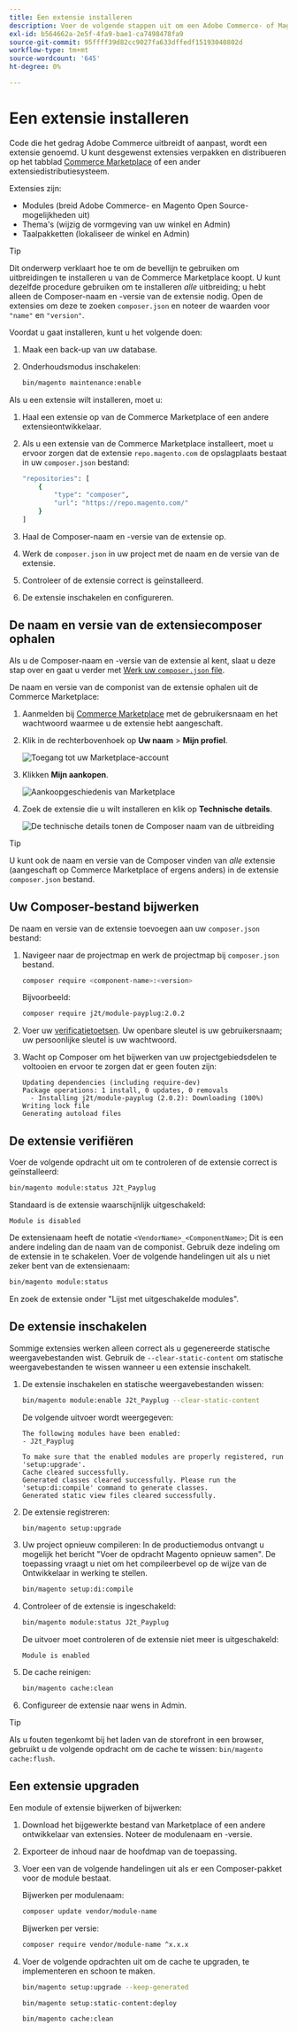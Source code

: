 ```yaml
---
title: Een extensie installeren
description: Voer de volgende stappen uit om een Adobe Commerce- of Magento Open Source-extensie te installeren.
exl-id: b564662a-2e5f-4fa9-bae1-ca7498478fa9
source-git-commit: 95ffff39d82cc9027fa633dffedf15193040802d
workflow-type: tm+mt
source-wordcount: '645'
ht-degree: 0%

---
```


# Een extensie installeren

Code die het gedrag Adobe Commerce uitbreidt of aanpast, wordt een extensie genoemd. U kunt desgewenst extensies verpakken en distribueren op het tabblad [Commerce Marketplace](https://marketplace.magento.com) of een ander extensiedistributiesysteem.

Extensies zijn:

- Modules (breid Adobe Commerce- en Magento Open Source-mogelijkheden uit)
- Thema&#39;s (wijzig de vormgeving van uw winkel en Admin)
- Taalpakketten (lokaliseer de winkel en Admin)

>[!TIP]
>
>Dit onderwerp verklaart hoe te om de bevellijn te gebruiken om uitbreidingen te installeren u van de Commerce Marketplace koopt. U kunt dezelfde procedure gebruiken om te installeren _alle_ uitbreiding; u hebt alleen de Composer-naam en -versie van de extensie nodig. Open de extensies om deze te zoeken `composer.json` en noteer de waarden voor `"name"` en `"version"`.

Voordat u gaat installeren, kunt u het volgende doen:

1. Maak een back-up van uw database.
1. Onderhoudsmodus inschakelen:

   ```bash
   bin/magento maintenance:enable
   ```

Als u een extensie wilt installeren, moet u:

1. Haal een extensie op van de Commerce Marketplace of een andere extensieontwikkelaar.
1. Als u een extensie van de Commerce Marketplace installeert, moet u ervoor zorgen dat de extensie `repo.magento.com` de opslagplaats bestaat in uw `composer.json` bestand:

   ```bash
   "repositories": [
       {
           "type": "composer",
           "url": "https://repo.magento.com/"
       }
   ]
   ```

1. Haal de Composer-naam en -versie van de extensie op.
1. Werk de `composer.json` in uw project met de naam en de versie van de extensie.
1. Controleer of de extensie correct is geïnstalleerd.
1. De extensie inschakelen en configureren.

## De naam en versie van de extensiecomposer ophalen

Als u de Composer-naam en -versie van de extensie al kent, slaat u deze stap over en gaat u verder met [Werk uw `composer.json` file](#update-your-composer-file).

De naam en versie van de componist van de extensie ophalen uit de Commerce Marketplace:

1. Aanmelden bij [Commerce Marketplace](https://marketplace.magento.com) met de gebruikersnaam en het wachtwoord waarmee u de extensie hebt aangeschaft.

1. Klik in de rechterbovenhoek op **Uw naam** > **Mijn profiel**.

   ![Toegang tot uw Marketplace-account](../../assets/installation/marketplace-my-profile.png)

1. Klikken **Mijn aankopen**.

   ![Aankoopgeschiedenis van Marketplace](../../assets/installation//marketplace-my-purchases.png)

1. Zoek de extensie die u wilt installeren en klik op **Technische details**.

   ![De technische details tonen de Composer naam van de uitbreiding](../../assets/installation/marketplace-extension-technical-details.png)

>[!TIP]
>
>U kunt ook de naam en versie van de Composer vinden van _alle_ extensie (aangeschaft op Commerce Marketplace of ergens anders) in de extensie `composer.json` bestand.

## Uw Composer-bestand bijwerken

De naam en versie van de extensie toevoegen aan uw `composer.json` bestand:

1. Navigeer naar de projectmap en werk de projectmap bij `composer.json` bestand.

   ```bash
   composer require <component-name>:<version>
   ```

   Bijvoorbeeld:

   ```bash
   composer require j2t/module-payplug:2.0.2
   ```

1. Voer uw [verificatietoetsen](../prerequisites/authentication-keys.md). Uw openbare sleutel is uw gebruikersnaam; uw persoonlijke sleutel is uw wachtwoord.

1. Wacht op Composer om het bijwerken van uw projectgebiedsdelen te voltooien en ervoor te zorgen dat er geen fouten zijn:

   ```terminal
   Updating dependencies (including require-dev)
   Package operations: 1 install, 0 updates, 0 removals
     - Installing j2t/module-payplug (2.0.2): Downloading (100%)
   Writing lock file
   Generating autoload files
   ```

## De extensie verifiëren

Voer de volgende opdracht uit om te controleren of de extensie correct is geïnstalleerd:

```bash
bin/magento module:status J2t_Payplug
```

Standaard is de extensie waarschijnlijk uitgeschakeld:

```terminal
Module is disabled
```

De extensienaam heeft de notatie `<VendorName>_<ComponentName>`; Dit is een andere indeling dan de naam van de componist. Gebruik deze indeling om de extensie in te schakelen. Voer de volgende handelingen uit als u niet zeker bent van de extensienaam:

```bash
bin/magento module:status
```

En zoek de extensie onder &quot;Lijst met uitgeschakelde modules&quot;.

## De extensie inschakelen

Sommige extensies werken alleen correct als u gegenereerde statische weergavebestanden wist. Gebruik de `--clear-static-content` om statische weergavebestanden te wissen wanneer u een extensie inschakelt.

1. De extensie inschakelen en statische weergavebestanden wissen:

   ```bash
   bin/magento module:enable J2t_Payplug --clear-static-content
   ```

   De volgende uitvoer wordt weergegeven:

   ```terminal
   The following modules have been enabled:
   - J2t_Payplug
   
   To make sure that the enabled modules are properly registered, run 'setup:upgrade'.
   Cache cleared successfully.
   Generated classes cleared successfully. Please run the 'setup:di:compile' command to generate classes.
   Generated static view files cleared successfully.
   ```

1. De extensie registreren:

   ```bash
   bin/magento setup:upgrade
   ```

1. Uw project opnieuw compileren: In de productiemodus ontvangt u mogelijk het bericht &quot;Voer de opdracht Magento opnieuw samen&quot;. De toepassing vraagt u niet om het compileerbevel op de wijze van de Ontwikkelaar in werking te stellen.

   ```bash
   bin/magento setup:di:compile
   ```

1. Controleer of de extensie is ingeschakeld:

   ```bash
   bin/magento module:status J2t_Payplug
   ```

   De uitvoer moet controleren of de extensie niet meer is uitgeschakeld:

   ```terminal
   Module is enabled
   ```

1. De cache reinigen:

   ```bash
   bin/magento cache:clean
   ```

1. Configureer de extensie naar wens in Admin.

>[!TIP]
>
>Als u fouten tegenkomt bij het laden van de storefront in een browser, gebruikt u de volgende opdracht om de cache te wissen: `bin/magento cache:flush`.

## Een extensie upgraden

Een module of extensie bijwerken of bijwerken:

1. Download het bijgewerkte bestand van Marketplace of een andere ontwikkelaar van extensies. Noteer de modulenaam en -versie.

1. Exporteer de inhoud naar de hoofdmap van de toepassing.

1. Voer een van de volgende handelingen uit als er een Composer-pakket voor de module bestaat.

   Bijwerken per modulenaam:

   ```bash
   composer update vendor/module-name
   ```

   Bijwerken per versie:

   ```bash
   composer require vendor/module-name ^x.x.x
   ```

1. Voer de volgende opdrachten uit om de cache te upgraden, te implementeren en schoon te maken.

   ```bash
   bin/magento setup:upgrade --keep-generated
   ```

   ```bash
   bin/magento setup:static-content:deploy
   ```

   ```bash
   bin/magento cache:clean
   ```
